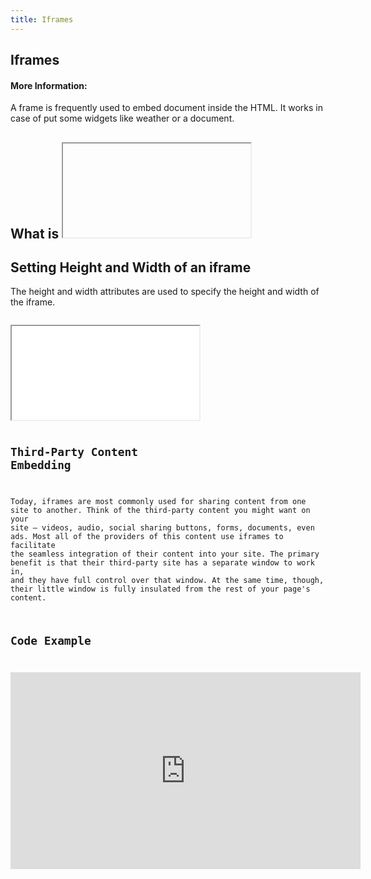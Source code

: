 ```yaml
---
title: Iframes
---
```

## Iframes
#### More Information:
<!-- Please add any articles you think might be helpful to read before writing the article -->
A frame is frequently used to embed document inside the HTML. It works in case of put some widgets like weather or a document.

What is <iframe> HTML tag?
------ 
An iframe or inline frame is used to display external objects including other web pages within a web page. 
<code>
<iframe src="URL">
alternative content for browsers which do not support iframe.
</iframe>
  </code>

Setting Height and Width of an iframe
------ 
The height and width attributes are used to specify the height and width of the iframe.
<code>
<iframe src="URL" width =”200” height=”200”>
alternative content for browsers which do not support iframe.
</iframe
  </code>
  
Third-Party Content Embedding
------ 
Today, iframes are most commonly used for sharing content from one site to another. Think of the third-party content you might want on your site – videos, audio, social sharing buttons, forms, documents, even ads. Most all of the providers of this content use iframes to facilitate the seamless integration of their content into your site. The primary benefit is that their third-party site has a separate window to work in, and they have full control over that window. At the same time, though, their little window is fully insulated from the rest of your page's content.

Code Example
------ 
<code>
<iframe width="560" height="315" src="https://www.youtube.com/embed/owsfdh4gxyc" frameborder="0" allowfullscreen></iframe>
  </code>
